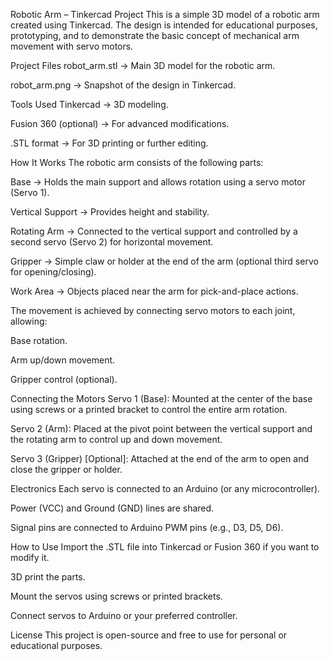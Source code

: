 Robotic Arm – Tinkercad Project
This is a simple 3D model of a robotic arm created using Tinkercad.
The design is intended for educational purposes, prototyping, and to demonstrate the basic concept of mechanical arm movement with servo motors.

Project Files
robot_arm.stl → Main 3D model for the robotic arm.

robot_arm.png → Snapshot of the design in Tinkercad.

Tools Used
Tinkercad → 3D modeling.

Fusion 360 (optional) → For advanced modifications.

.STL format → For 3D printing or further editing.

How It Works
The robotic arm consists of the following parts:

Base → Holds the main support and allows rotation using a servo motor (Servo 1).

Vertical Support → Provides height and stability.

Rotating Arm → Connected to the vertical support and controlled by a second servo (Servo 2) for horizontal movement.

Gripper → Simple claw or holder at the end of the arm (optional third servo for opening/closing).

Work Area → Objects placed near the arm for pick-and-place actions.

The movement is achieved by connecting servo motors to each joint, allowing:

Base rotation.

Arm up/down movement.

Gripper control (optional).

Connecting the Motors
Servo 1 (Base): Mounted at the center of the base using screws or a printed bracket to control the entire arm rotation.

Servo 2 (Arm): Placed at the pivot point between the vertical support and the rotating arm to control up and down movement.

Servo 3 (Gripper) [Optional]: Attached at the end of the arm to open and close the gripper or holder.

Electronics
Each servo is connected to an Arduino (or any microcontroller).

Power (VCC) and Ground (GND) lines are shared.

Signal pins are connected to Arduino PWM pins (e.g., D3, D5, D6).

How to Use
Import the .STL file into Tinkercad or Fusion 360 if you want to modify it.

3D print the parts.

Mount the servos using screws or printed brackets.

Connect servos to Arduino or your preferred controller.

License
This project is open-source and free to use for personal or educational purposes.
